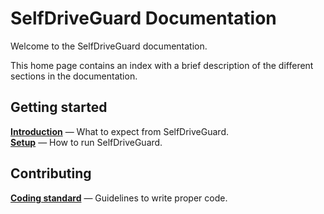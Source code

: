 # SelfDriveGuard Documentation

Welcome to the SelfDriveGuard documentation. 

This home page contains an index with a brief description of the different sections in the documentation.

## Getting started

[__Introduction__](start_introduction.md) — What to expect from SelfDriveGuard.  
[__Setup__](setup/setup.md) — How to run SelfDriveGuard.  

## Contributing 
[__Coding standard__](coding_standard.md) — Guidelines to write proper code.